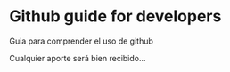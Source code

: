 # Github guide for developers
Guia para comprender el uso de github

Cualquier aporte será bien recibido...
